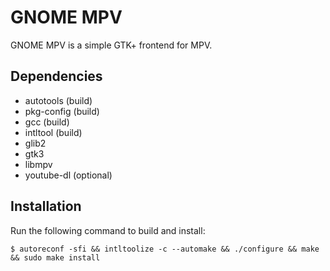 # GNOME MPV

GNOME MPV is a simple GTK+ frontend for MPV.

## Dependencies

- autotools (build)
- pkg-config (build)
- gcc (build)
- intltool (build)
- glib2
- gtk3
- libmpv
- youtube-dl (optional)

## Installation

Run the following command to build and install:

    $ autoreconf -sfi && intltoolize -c --automake && ./configure && make && sudo make install
